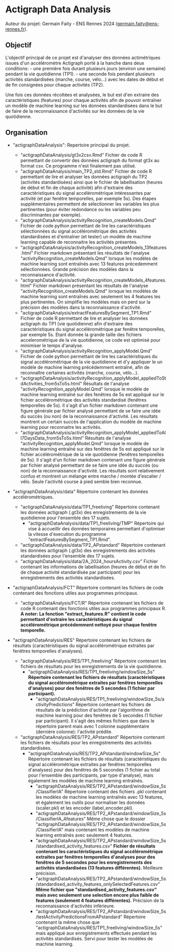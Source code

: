 # Actigraph Data Analysis

Auteur du projet: Germain Faity - ENS Rennes 2024 (germain.faity@ens-rennes.fr).

## Objectif

L'objectif principal de ce projet est d'analyser des données actimétriques issues d'un accéléromètre Actigraph porté à la hanche dans deux conditions:
    - une première fois durant plusieurs jours (environ une semaine) pendant la vie quotidienne (TP1).
    - une seconde fois pendant plusieurs activités standardisées (marche, course, vélo...) avec les dates de début et de fin consignées pour chaque activités (TP2).

Une fois ces données récoltées et analysées, le but est d'en extraire des caractéristiques (features) pour chaque activités afin de pouvoir entraîner un modèle de machine learning sur les données standardisées dans le but de faire de la reconnaissance d'activités sur les données de la vie quotidienne.

## Organisation

- "actigraphDataAnalysis": Repertoire principal du projet.
    - "actigraphDataAnalysis/gt3x2csv.Rmd"
        Fichier de code R permettant de convertir des données actigraph du format gt3x au format csv. Ce programme n'est finalement pas utilisé.
    - "actigraphDataAnalysis/main_TP2_std.Rmd"
        Fichier de code R permettant de lire et analyser les données actigraph du TP2 (activités standardisées) ainsi que le fichier de labellisation (heures de début et fin de chaque activité) afin d'extraire des caractéristiques du signal accélérométrique intéressantes par activité (et par fenêtre temporelles, par exemple 5s). Des étapes supplémentaires permettent de sélectionner les variables les plus pertinentes (pour éviter redondance ou les variables peu discriminantes par exemple).
    - "actigraphDataAnalysis/activityRecognition_createModels.Qmd"
        Fichier de code python permettant de lire les caractéristiques sélectionnées du signal accélérométrique des activités standardisées et d'entraîner (et tester) un modèle de machine learning capable de reconnaitre les activités présentes.
    - "actigraphDataAnalysis/activityRecognition_createModels_13features.html"
        Fichier markdown présentant les résultats de l'analyse "activityRecognition_createModels.Qmd" lorsque les modèles de machine learning sont entraînés avec 13 features précedemment sélectionnées. Grande précision des modèles dans la reconnaissance d'activité.
    - "actigraphDataAnalysis/activityRecognition_createModels_4features.html"
        Fichier markdown présentant les résultats de l'analyse "activityRecognition_createModels.Qmd" lorsque les modèles de machine learning sont entraînés avec seulement les 4 features les plus pertinentes. On simplifie les modèles mais on perd sur la précision des modèles dans la reconnaissance d'activité.
    -  "actigraphDataAnalysis/extractFeaturesBySegment_TP1.Rmd"
        Fichier de code R permettant de lire et analyser les données actigraph du TP1 (vie quotidienne) afin d'extraire des caractéristiques du signal accélérométrique par fenêtre temporelles, par exemple 5s. Etant donnée la grande taille des fichiers accelerométrique de la vie quotidienne, ce code est optimisé pour minimiser le temps d'analyse.
    - "actigraphDataAnalysis/activityRecognition_applyModel.Qmd"
        Fichier de code python permettant de lire les caractéristiques du signal accélérométrique de la vie quotidienne et d'y appliquer le un modèle de machine learning précédemment entraîné, afin de reconnaître certaines activités (marche, course, vélo...).
    - "actigraphDataAnalysis/activityRecognition_applyModel_appliedToStdActivities_from5sTo5s.html"
        Résultats de l'analyse "activityRecognition_applyModel.Qmd" lorsque le modèle de machine learning entraîné sur des fenêtres de 5s est appliqué sur le fichier accélérométrique des activités standardisé (fenêtres temporelles de 5s). Il s'agit d'un fichier markdown contenant une figure générale par fichier analysé permettant de se faire une idée du succès (ou non) de la reconnaissance d'activité. Les résultats montrent un certain succès de l'application du modèle de machine learning pour reconnaitre les activités.
    - "actigraphDataAnalysis/activityRecognition_applyModel_appliedToAll7DaysData_from5sTo5s.html"
        Résultats de l'analyse "activityRecognition_applyModel.Qmd" lorsque le modèle de machine learning entraîné sur des fenêtres de 5s est appliqué sur le fichier accélérométrique de la vie quotidienne (fenêtres temporelles de 5s). Il s'agit d'un fichier markdown contenant une figure générale par fichier analysé permettant de se faire une idée du succès (ou non) de la reconnaissance d'activité. Les résultats sont relativement confus et montrent un mélange entre marche / montée d'escalier / vélo. Seule l'activité course à pied semble bien reconnue.

- "actigraphDataAnalysis/data"
    Répertoire contenant les données accélérométriques.
    - "actigraphDataAnalysis/data/TP1_freeliving"
        Répertoire contenant les données actigraph (.gt3x) des enregistrements de la vie quotidienne pour l'ensemble des 17 sujets.
        - "actigraphDataAnalysis/data/TP1_freeliving/TMP"
            Répertoire qui vise à accueillir des données temporaires permettant d'optimiser la vitesse d'execution du programme "extractFeaturesBySegment_TP1.Rmd".
    - "actigraphDataAnalysis/data/TP2_APstandard"
        Répertoire contenant les données actigraph (.gt3x) des enregistrements des activités standardisées pour l'ensemble des 17 sujets.
    - "actigraphDataAnalysis/data/2A_2024_hoursActivity.csv"
        Fichier contenant les informations de labellisation (heures de début et de fin de chaque activité standardisée par participant) pour les enregistrements des activités standardisées.
- "actigraphDataAnalysis/FCT"
    Répertoire contenant les fichiers de code contenant des fonctions utiles aux programmes principaux.
    - "actigraphDataAnalysis/FCT/R"
    Répertoire contenant les fichiers de code R contenant des fonctions utiles aux programmes principaux R.
    **A noter: La fonction "extract_features.R" contient le code permettant d'extraire les caractéristiques du signal accélérométrique précédemment nettoyé pour chaque fenêtre temporelle.**

- "actigraphDataAnalysis/RES"
    Répertoire contenant les fichiers de résultats (caractéristiques du signal accélérométrique extraites par fenêtres temporelles d'analyses).
    - "actigraphDataAnalysis/RES/TP1_freeliving"
        Répertoire contenant les fichiers de résultats pour les enregistrements de la vie quotidienne.
        - "actigraphDataAnalysis/RES/TP1_freeliving/windowSize_5s"
            **Répertoire contenant les fichiers de résultats (caractéristiques du signal accélérométrique extraites par fenêtres temporelles d'analyses) pour des fenêtres de 5 secondes (1 fichier par participant).**
            - "actigraphDataAnalysis/RES/TP1_freeliving/windowSize_5s/activityPredictions"
                Répertoire contenant les fichiers de résultats de la prédiction d'activité par l'algorithme de machine learning pour des fenêtres de 5 secondes (1 fichier par participant). Il s'agit des mêmes fichiers que dans le répertoire parent mais avec 1 colonne supplémentaire (dernière colonne): l'activité prédite.      
    - "actigraphDataAnalysis/RES/TP2_APstandard"
        Répertoire contenant les fichiers de résultats pour les enregistrements des activités standardisées.
        - "actigraphDataAnalysis/RES/TP2_APstandard/windowSize_5s"
            Répertoire contenant les fichiers de résultats (caractéristiques du signal accélérométrique extraites par fenêtres temporelles d'analyses) pour des fenêtres de 5 secondes (1 fichier au total pour l'ensemble des participants, par type d'analyse), mais également les modèles de machine learning entraînés.
            - "actigraphDataAnalysis/RES/TP2_APstandard/windowSize_5s/ClassifierIA"
                Répertoire contenant des fichiers .pkl contenant les modèles de machine learning entraînés avec 13 features, et également les outils pour normaliser les données (scaler.pkl) et les encoder (label_encoder.pkl).
            - "actigraphDataAnalysis/RES/TP2_APstandard/windowSize_5s/ClassifierIA_4features"
                Même chose que le dossier "actigraphDataAnalysis/RES/TP2_APstandard/windowSize_5s/ClassifierIA" mais contenant les modèles de machine learning entraînés avec seulement 4 features.
            - "actigraphDataAnalysis/RES/TP2_APstandard/windowSize_5s/standardised_activity_features.csv"
                **Fichier de résultats contenant les caractéristiques du signal accélérométrique extraites par fenêtres temporelles d'analyses pour des fenêtres de 5 secondes pour les enregistrements des activités standardisées (13 features différentes).** Meilleure précision.
            - "actigraphDataAnalysis/RES/TP2_APstandard/windowSize_5s/standardised_activity_features_onlySelectedFeatures.csv"
                **Même fichier que "standardised_activity_features.csv" mais avec seulement une selection encore plus faible de features (seulement 4 features différentes).** Précision de la reconnaissance d'activités inférieure.
            - "actigraphDataAnalysis/RES/TP2_APstandard/windowSize_5s/testActivityPredictionsFromAPstandard"
                Répertoire contenant la même chose que "actigraphDataAnalysis/RES/TP1_freeliving/windowSize_5s" mais appliqué aux enregistrements effectués pendant les activités standardisés. Servi pour tester les modèles de machine learning.
